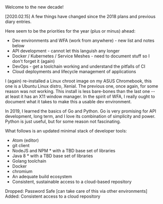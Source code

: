 Welcome to the new decade!

[2020.02.15]
A few things have changed since the 2018 plans and previous diary entries.

Here seem to be the priorities for the year (plus or minus) ahead:

* Dev environments and WFA (work from anywhere) - new list and notes below
* API development - cannot let this languish any longer
* Docker / Kubernetes / Service Meshes - need to document stuff so I don't forget it (again)
* DevOps - get a toolchain working and understand the pitfalls of CI
* Cloud deployments and lifecycle management of applications

I (again) re-installed a Linux chroot image on my ASUS Chromebook, this one is a Ubuntu Linux distro, Xenial. The previous one, once again, for some reason was not working. This install is less bare-bones than the last one -- at least it has an X11 window manager. In the spirit of WFA, I really ought to document what it takes to make this a usable dev environment.

In 2019, I learned the basics of Go and Python. Go is very promising for API development, long term, and I love its combination of simplicity and power. Python is just useful, but for some reason not fascinating.

What follows is an updated minimal stack of developer tools:

* Atom (editor)
* git client
* NodeJS and NPM * with a TBD base set of libraries
* Java 8 * with a TBD base set of libraries
* Golang toolchain
* Docker
* chromium
* An adequate build ecosystem
* Consistent, sustainable access to a cloud-based repository

Dropped: Password Safe [can take care of this via other environments]
Added: Consistent access to a cloud repository
